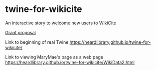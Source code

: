 # twine-for-wikicite
An interactive story to welcome new users to WikiCite

[Grant proposal](https://meta.wikimedia.org/wiki/Wikicite/grant/WikiCite_for_Librarians:_Interactive_Learning_Pathways_for_Information_Professionals)

Link to beginning of real Twine <https://heardlibrary.github.io/twine-for-wikicite/>

Link to viewing MaryMae's page as a web page <https://heardlibrary.github.io/twine-for-wikicite/WikiData2.html>

